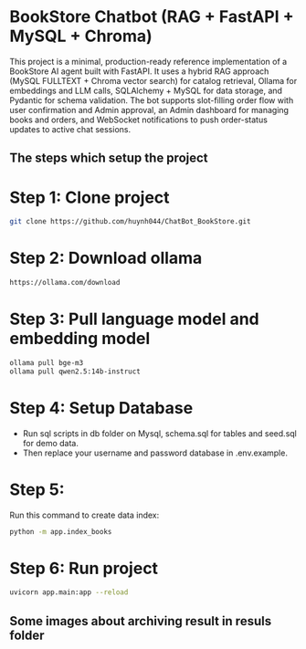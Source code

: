 # BookStore Chatbot (RAG + FastAPI + MySQL + Chroma)

This project is a minimal, production-ready reference implementation of a BookStore AI agent built with FastAPI. It uses a hybrid RAG approach (MySQL FULLTEXT + Chroma vector search) for catalog retrieval, Ollama for embeddings and LLM calls, SQLAlchemy + MySQL for data storage, and Pydantic for schema validation. The bot supports slot-filling order flow with user confirmation and Admin approval, an Admin dashboard for managing books and orders, and WebSocket notifications to push order-status updates to active chat sessions.


## The steps which setup the project
# Step 1: Clone project
```bash
git clone https://github.com/huynh044/ChatBot_BookStore.git
```

# Step 2: Download ollama
```bash
https://ollama.com/download
```

# Step 3: Pull language model and embedding model
```bash
ollama pull bge-m3
ollama pull qwen2.5:14b-instruct
```

# Step 4: Setup Database
- Run sql scripts in db folder on Mysql, schema.sql for tables and seed.sql for demo data.
- Then replace your username and password database in .env.example.

# Step 5:
Run this command to create data index:
```bash
python -m app.index_books
```

# Step 6: Run project
```bash
uvicorn app.main:app --reload
```

## Some images about archiving result in resuls folder